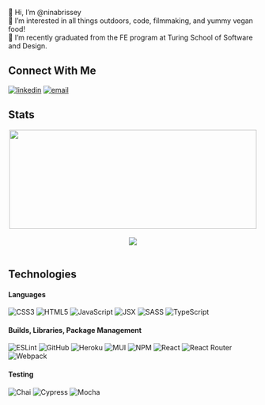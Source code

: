 👋   Hi, I’m @ninabrissey <br/>
👀   I’m interested in all things outdoors, code, filmmaking, and yummy vegan food! <br/>
🌱   I’m recently graduated from the FE program at Turing School of Software and Design. <br/>

## Connect With Me

<section align="left">
  <a href="https://www.linkedin.com/in/ninabrissey/"><img alt="linkedin"  src="https://img.shields.io/badge/-LinkedIn-black.svg?style=for-the-badge&logo=linkedin&colorB=1C5D99"/></a>
  <a href="mailto:nbrissey@@gmail.com"><img alt="email" src="https://img.shields.io/badge/-Email-f2c236.svg?style=for-the-badge&colorB=0078D4" /></a>
</section>

## Stats
<section align="center">
  <div>
    <a href="https://github.com/ninabrissey/github-readme-stats">
      <img src="https://github-readme-stats.vercel.app/api?username=ninabrissey&show_icons=true&theme=vue-dark" align="center" height="200" width="500" />
    </a>
  </div><br/>
  <div>
    <a href="https://github.com/ninabrissey/github-readme-stats">
      <img src="https://github-readme-stats.vercel.app/api/top-langs/?username=ninabrissey&layout=compact&theme=vue-dark" align="center" />
    </a>
  </div>
</section><br/>

## Technologies

#### Languages

<p>
  <img alt="CSS3" src="https://img.shields.io/badge/css3%20-%231572B6.svg?&style=for-the-badge&logo=css3&logoColor=white"/>
  <img alt="HTML5" src="https://img.shields.io/badge/html5%20-%23E34F26.svg?&style=for-the-badge&logo=html5&logoColor=white"/>
  <img alt="JavaScript" src="https://img.shields.io/badge/javascript%20-%23323330.svg?&style=for-the-badge&logo=javascript&logoColor=%23F7DF1E"/>
  <img alt="JSX" src="https://img.shields.io/badge/JSX%20-%2320232a.svg?&style=for-the-badge&logo=react&logoColor=%2361DAFB"/>    
  <img alt="SASS" src="https://img.shields.io/badge/SASS%20-hotpink.svg?&style=for-the-badge&logo=SASS&logoColor=white"/>
  <img alt="TypeScript" src="https://img.shields.io/badge/typescript%20-%231572B6.svg?&style=for-the-badge&logo=typescript&logoColor=white"/>
</p>

#### Builds, Libraries, Package Management

<p> 
  <img alt="ESLint" src="https://img.shields.io/badge/ESLint-4B3263?style=for-the-badge&logo=eslint&logoColor=white"/>   
  <img alt="GitHub" src="https://img.shields.io/badge/github-%23121011.svg?style=for-the-badge&logo=github&logoColor=white"/>
  <img alt="Heroku" src="https://img.shields.io/badge/heroku-%23430098.svg?style=for-the-badge&logo=heroku&logoColor=white"/> 
  <img alt="MUI" src= "https://img.shields.io/badge/MUI-%230081CB.svg?style=for-the-badge&logo=material-ui&logoColor=white"/>
  <img alt="NPM" src="https://img.shields.io/badge/NPM-%23000000.svg?style=for-the-badge&logo=npm&logoColor=white"/>
  <img alt="React" src="https://img.shields.io/badge/react%20-%2320232a.svg?&style=for-the-badge&logo=react&logoColor=%2361DAFB"/>
  <img alt="React Router" src="https://img.shields.io/badge/React_Router-CA4245?style=for-the-badge&logo=react-router&logoColor=white"/>
  <img alt="Webpack" src="https://img.shields.io/badge/webpack-%238DD6F9.svg?style=for-the-badge&logo=webpack&logoColor=black"/>
</p>

#### Testing

<p>
  <img alt="Chai" src="https://camo.githubusercontent.com/dc1b092fdeb7e14a149274315b4d53632d98e5ff80d94f3fc04bf2f995369b31/68747470733a2f2f696d672e736869656c64732e696f2f62616467652f636861692d4131313430343f7374796c653d666f722d7468652d6261646765266c6f676f3d63686169266c6f676f436f6c6f723d7768697465"/>
  <img alt="Cypress" src="https://img.shields.io/badge/-cypress-%23E5E5E5?style=for-the-badge&logo=cypress&logoColor=058a5e"/>  
  <img alt="Mocha" src="https://img.shields.io/badge/-mocha-%238D6748?&style=for-the-badge&logo=mocha&logoColor=white"/>
</p>
